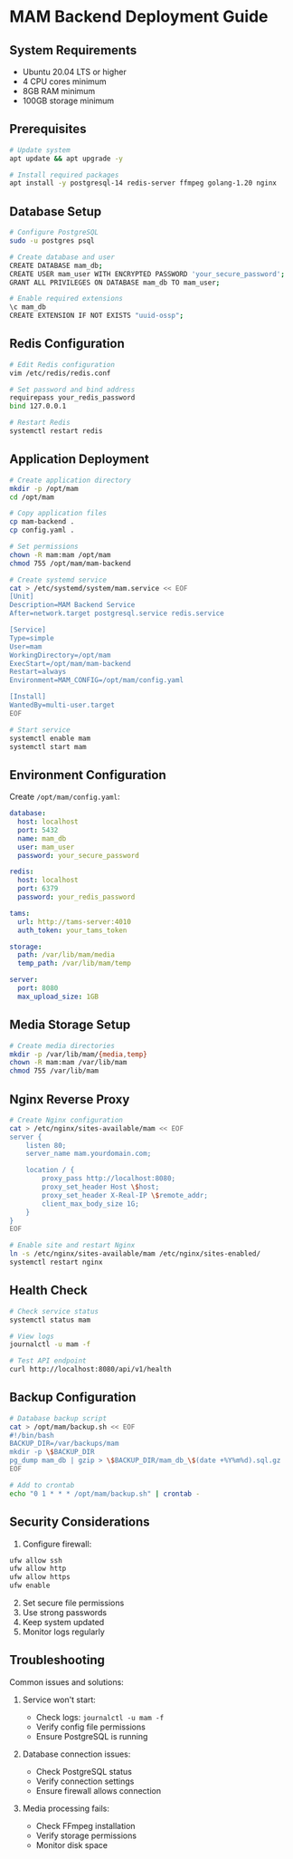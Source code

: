 # MAM Backend Deployment Guide

## System Requirements

- Ubuntu 20.04 LTS or higher
- 4 CPU cores minimum
- 8GB RAM minimum
- 100GB storage minimum

## Prerequisites

```bash
# Update system
apt update && apt upgrade -y

# Install required packages
apt install -y postgresql-14 redis-server ffmpeg golang-1.20 nginx
```

## Database Setup

```bash
# Configure PostgreSQL
sudo -u postgres psql

# Create database and user
CREATE DATABASE mam_db;
CREATE USER mam_user WITH ENCRYPTED PASSWORD 'your_secure_password';
GRANT ALL PRIVILEGES ON DATABASE mam_db TO mam_user;

# Enable required extensions
\c mam_db
CREATE EXTENSION IF NOT EXISTS "uuid-ossp";
```

## Redis Configuration

```bash
# Edit Redis configuration
vim /etc/redis/redis.conf

# Set password and bind address
requirepass your_redis_password
bind 127.0.0.1

# Restart Redis
systemctl restart redis
```

## Application Deployment

```bash
# Create application directory
mkdir -p /opt/mam
cd /opt/mam

# Copy application files
cp mam-backend .
cp config.yaml .

# Set permissions
chown -R mam:mam /opt/mam
chmod 755 /opt/mam/mam-backend

# Create systemd service
cat > /etc/systemd/system/mam.service << EOF
[Unit]
Description=MAM Backend Service
After=network.target postgresql.service redis.service

[Service]
Type=simple
User=mam
WorkingDirectory=/opt/mam
ExecStart=/opt/mam/mam-backend
Restart=always
Environment=MAM_CONFIG=/opt/mam/config.yaml

[Install]
WantedBy=multi-user.target
EOF

# Start service
systemctl enable mam
systemctl start mam
```

## Environment Configuration

Create `/opt/mam/config.yaml`:
```yaml
database:
  host: localhost
  port: 5432
  name: mam_db
  user: mam_user
  password: your_secure_password

redis:
  host: localhost
  port: 6379
  password: your_redis_password

tams:
  url: http://tams-server:4010
  auth_token: your_tams_token

storage:
  path: /var/lib/mam/media
  temp_path: /var/lib/mam/temp

server:
  port: 8080
  max_upload_size: 1GB
```

## Media Storage Setup

```bash
# Create media directories
mkdir -p /var/lib/mam/{media,temp}
chown -R mam:mam /var/lib/mam
chmod 755 /var/lib/mam
```

## Nginx Reverse Proxy

```bash
# Create Nginx configuration
cat > /etc/nginx/sites-available/mam << EOF
server {
    listen 80;
    server_name mam.yourdomain.com;

    location / {
        proxy_pass http://localhost:8080;
        proxy_set_header Host \$host;
        proxy_set_header X-Real-IP \$remote_addr;
        client_max_body_size 1G;
    }
}
EOF

# Enable site and restart Nginx
ln -s /etc/nginx/sites-available/mam /etc/nginx/sites-enabled/
systemctl restart nginx
```

## Health Check

```bash
# Check service status
systemctl status mam

# View logs
journalctl -u mam -f

# Test API endpoint
curl http://localhost:8080/api/v1/health
```

## Backup Configuration

```bash
# Database backup script
cat > /opt/mam/backup.sh << EOF
#!/bin/bash
BACKUP_DIR=/var/backups/mam
mkdir -p \$BACKUP_DIR
pg_dump mam_db | gzip > \$BACKUP_DIR/mam_db_\$(date +%Y%m%d).sql.gz
EOF

# Add to crontab
echo "0 1 * * * /opt/mam/backup.sh" | crontab -
```

## Security Considerations

1. Configure firewall:
```bash
ufw allow ssh
ufw allow http
ufw allow https
ufw enable
```

2. Set secure file permissions
3. Use strong passwords
4. Keep system updated
5. Monitor logs regularly

## Troubleshooting

Common issues and solutions:

1. Service won't start:
   - Check logs: `journalctl -u mam -f`
   - Verify config file permissions
   - Ensure PostgreSQL is running

2. Database connection issues:
   - Check PostgreSQL status
   - Verify connection settings
   - Ensure firewall allows connection

3. Media processing fails:
   - Check FFmpeg installation
   - Verify storage permissions
   - Monitor disk space
